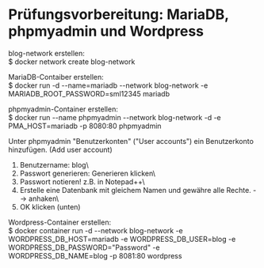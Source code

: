 # Prüfungsvorbereitung: MariaDB, phpmyadmin und Wordpress

blog-network erstellen:\
$ docker network create blog-network

MariaDB-Contaiber erstellen:\
$ docker run -d --name=mariadb --network blog-network -e MARIADB_ROOT_PASSWORD=sml12345 mariadb

phpmyadmin-Container erstellen:\
$ docker run --name phpmyadmin --network blog-network -d -e PMA_HOST=mariadb -p 8080:80 phpmyadmin

Unter phpmyadmin "Benutzerkonten" ("User accounts") ein Benutzerkonto hinzufügen. (Add user account)
1) Benutzername: blog\
2) Passwort generieren: Generieren klicken\
3) Passwort notieren! z.B. in Notepad++\
4) Erstelle eine Datenbank mit gleichem Namen und gewähre alle Rechte. --> anhaken\
5) OK klicken (unten)

Wordpress-Container erstellen:\
$ docker container run -d --network blog-network -e WORDPRESS_DB_HOST=mariadb -e WORDPRESS_DB_USER=blog -e WORDPRESS_DB_PASSWORD="Password" -e WORDPRESS_DB_NAME=blog -p 8081:80 wordpress




